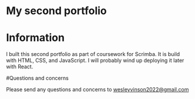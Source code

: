 # My second portfolio

# Information

I built this second portfolio as part of coursework for Scrimba.  It is build with HTML, CSS, and JavaScript.  I will probably wind up deploying it later with React.

#Questions and concerns

Please send any questions and concerns to wesleyvinson2022@gmail.com
